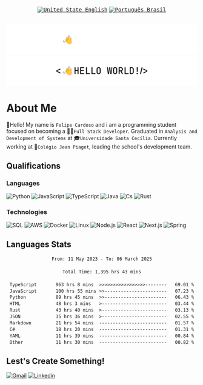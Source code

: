 <div align='center'>
 <a href='https://github.com/imLymei/imLymei/blob/main/README.md'><kbd><img title="United States English" alt="United State English" src="https://cdn.statically.io/gh/hjnilsson/country-flags/master/svg/us.svg" width="22"></kbd></a>
 <a href='https://github.com/imLymei/imLymei/blob/main/README_PT_BR.md'><kbd><img title="Português Brasil" alt="Português Brasil" src="https://cdn.statically.io/gh/hjnilsson/country-flags/master/svg/br.svg" width="22"></kbd></a>
</div>

<br/>

![Hello World Dark Mode](./src/hello_world_dark.png#gh-dark-mode-only)
![Hello World Light Mode](./src/hello_world_light.png#gh-light-mode-only)

# About Me

👋Hello! My name is `Felipe Cardoso` and i am a programming student focused on becoming a 🧑‍💻`Full Stack Developer`.
Graduated in `Analysis and Development of Systems` at 🎓`Universidade Santa Cecília`. Currently working at 🏫`Colégio Jean Piaget`, leading the school's development team.

## Qualifications

### Languages
 
![Python](https://img.shields.io/badge/-Python-000?&logo=Python)
![JavaScript](https://img.shields.io/badge/-JavaScript-000?&logo=JavaScript)
![TypeScript](https://img.shields.io/badge/-TypeScript-000?&logo=TypeScript)
![Java](https://img.shields.io/badge/-Java-000?&logo=openjdk)
![Cs](https://img.shields.io/badge/-C%23-000?&logo=c%23)
![Rust](https://img.shields.io/badge/-Rust-000?&logo=rust)

### Technologies

![SQL](https://img.shields.io/badge/-SQL-000?&logo=MySQL)
![AWS](https://img.shields.io/badge/-AWS-000?&logo=Amazon-AWS&logoColor=F90)
![Docker](https://img.shields.io/badge/-Docker-000?&logo=Docker)
![Linux](https://img.shields.io/badge/-Linux-000?&logo=Linux)
![Node.js](https://img.shields.io/badge/-Node.js-000?&logo=node.js)
![React](https://img.shields.io/badge/-React-000?&logo=React)
![Next.js](https://img.shields.io/badge/-Next.js-000?&logo=Next.js)
![Spring](https://img.shields.io/badge/-Spring-000?&logo=Spring)

## Languages Stats

<div align="center">

<!--START_SECTION:waka-->

```txt
From: 11 May 2023 - To: 06 March 2025

Total Time: 1,395 hrs 43 mins

TypeScript       963 hrs 8 mins  >>>>>>>>>>>>>>>>>--------   69.01 %
JavaScript       100 hrs 55 mins >>-----------------------   07.23 %
Python           89 hrs 45 mins  >>-----------------------   06.43 %
HTML             48 hrs 3 mins   >------------------------   03.44 %
Rust             43 hrs 40 mins  >------------------------   03.13 %
JSON             35 hrs 36 mins  >------------------------   02.55 %
Markdown         21 hrs 54 mins  -------------------------   01.57 %
C#               18 hrs 20 mins  -------------------------   01.31 %
YAML             11 hrs 39 mins  -------------------------   00.84 %
Other            11 hrs 30 mins  -------------------------   00.82 %
```

<!--END_SECTION:waka-->
 
</div>

## Lest's Create Something!
  
[![Gmail](https://img.shields.io/badge/-Gmail-000?&logo=Gmail)](mailto:lymeicontato@gmail.com)
[![Linkedin](https://img.shields.io/badge/-Linkedin-000?&logo=Linkedin)](https://www.linkedin.com/in/felipe-brito-b94721239)
